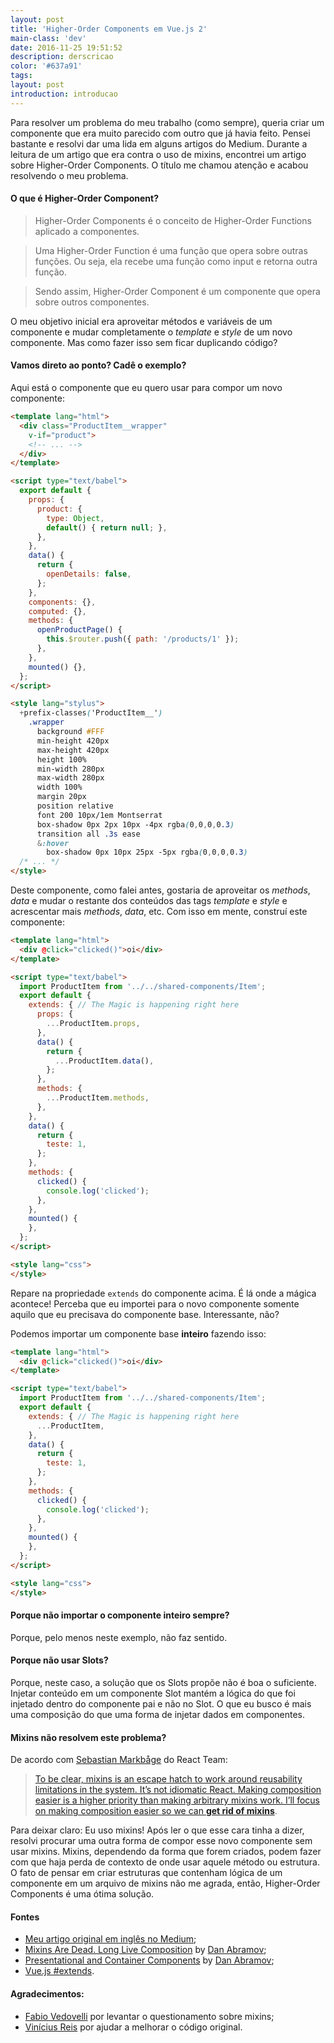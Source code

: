 ```yaml
---
layout: post
title: 'Higher-Order Components em Vue.js 2'
main-class: 'dev'
date: 2016-11-25 19:51:52 
description: derscricao
color: '#637a91'
tags: 
layout: post
introduction: introducao
---
```


Para resolver um problema do meu trabalho (como sempre), queria criar um componente que era muito parecido com outro que já havia feito. Pensei bastante e resolvi dar uma lida em alguns artigos do Medium. Durante a leitura de um artigo que era contra o uso de mixins, encontrei um artigo sobre Higher-Order Components. O título me chamou atenção e acabou resolvendo o meu problema.

#### O que é Higher-Order Component?
> Higher-Order Components é o conceito de Higher-Order Functions aplicado a componentes.

> Uma Higher-Order Function é uma função que opera sobre outras funções. Ou seja, ela recebe uma função como input e retorna outra função.

> Sendo assim, Higher-Order Component é um componente que opera sobre outros componentes.

O meu objetivo inicial era aproveitar métodos e variáveis de um componente e mudar completamente o *template* e *style* de um novo componente. Mas como fazer isso sem ficar duplicando código?

#### Vamos direto ao ponto? Cadê o exemplo?

Aqui está o componente que eu quero usar para compor um novo componente:

```html
<template lang="html">
  <div class="ProductItem__wrapper"
    v-if="product">
    <!-- ... -->
  </div>
</template>

<script type="text/babel">
  export default {
    props: {
      product: {
        type: Object,
        default() { return null; },
      },
    },
    data() {
      return {
        openDetails: false,
      };
    },
    components: {},
    computed: {},
    methods: {
      openProductPage() {
        this.$router.push({ path: '/products/1' });
      },
    },
    mounted() {},
  };
</script>

<style lang="stylus">
  +prefix-classes('ProductItem__')
    .wrapper
      background #FFF
      min-height 420px
      max-height 420px
      height 100%
      min-width 280px
      max-width 280px
      width 100%
      margin 20px
      position relative
      font 200 10px/1em Montserrat
      box-shadow 0px 2px 10px -4px rgba(0,0,0,0.3)
      transition all .3s ease
      &:hover
        box-shadow 0px 10px 25px -5px rgba(0,0,0,0.3)
  /* ... */
</style>
```
Deste componente, como falei antes, gostaria de aproveitar os *methods*, *data* e mudar o restante dos conteúdos das tags *template* e *style* e acrescentar mais *methods*, *data*, etc. Com isso em mente, construí este componente:

```html
<template lang="html">
  <div @click="clicked()">oi</div>
</template>

<script type="text/babel">
  import ProductItem from '../../shared-components/Item';
  export default {
    extends: { // The Magic is happening right here
      props: {
        ...ProductItem.props,
      },
      data() {
        return {
          ...ProductItem.data(),
        };
      },
      methods: {
        ...ProductItem.methods,
      },
    },
    data() {
      return {
        teste: 1,
      };
    },
    methods: {
      clicked() {
        console.log('clicked');
      },
    },
    mounted() {
    },
  };
</script>

<style lang="css">
</style>
```

Repare na propriedade `extends` do componente acima. É lá onde a mágica acontece! Perceba que eu importei para o novo componente somente aquilo que eu precisava do componente base. Interessante, não?

Podemos importar um componente base **inteiro** fazendo isso:
```html
<template lang="html">
  <div @click="clicked()">oi</div>
</template>

<script type="text/babel">
  import ProductItem from '../../shared-components/Item';
  export default {
    extends: { // The Magic is happening right here
      ...ProductItem,
    },
    data() {
      return {
        teste: 1,
      };
    },
    methods: {
      clicked() {
        console.log('clicked');
      },
    },
    mounted() {
    },
  };
</script>

<style lang="css">
</style>
```
#### Porque não importar o componente inteiro sempre?
Porque, pelo menos neste exemplo, não faz sentido.

#### Porque não usar Slots?
Porque, neste caso, a solução que os Slots propõe não é boa o suficiente. Injetar conteúdo em um componente Slot mantém a lógica do que foi injetado dentro do componente pai e não no Slot. O que eu busco é mais uma composição do que uma forma de injetar dados em componentes.

#### Mixins não resolvem este problema?
De acordo com [Sebastian Markbåge](https://twitter.com/sebmarkbage) do React Team:
> [To be clear, mixins is an escape hatch to work around reusability limitations in the system. It’s not idiomatic React. Making composition easier is a higher priority than making arbitrary mixins work. I’ll focus on making composition easier so we can **get rid of mixins**](https://github.com/facebook/react/issues/1380#issue-31121026).

Para deixar claro: Eu uso mixins! Após ler o que esse cara tinha a dizer, resolvi procurar uma outra forma de compor esse novo componente sem usar mixins. Mixins, dependendo da forma que forem criados, podem fazer com que haja perda de contexto de onde usar aquele método ou estrutura. O fato de pensar em criar estruturas que contenham lógica de um componente em um arquivo de mixins não me agrada, então, Higher-Order Components é uma ótima solução.

#### Fontes
* [Meu artigo original em inglês no Medium](https://medium.com/tldr-tech/higher-order-components-in-vue-js-38b500c6d49f#.bga8w8o1a);
* [Mixins Are Dead. Long Live Composition](https://medium.com/@dan_abramov/mixins-are-dead-long-live-higher-order-components-94a0d2f9e750#.xjhx30toe) by [Dan Abramov](http://twitter.com/dan_abramov);
* [Presentational and Container Components](https://medium.com/@dan_abramov/smart-and-dumb-components-7ca2f9a7c7d0#.2zvg0wqtr) by [Dan Abramov](http://twitter.com/dan_abramov);
* [Vue.js #extends](http://vuejs.org/v2/api/#extends).

#### Agradecimentos:
* [Fabio Vedovelli](http://www.vuejs-brasil.com.br/author/vedovelli/) por levantar o questionamento sobre mixins;
* [Vinícius Reis](http://www.vuejs-brasil.com.br/author/vinicius/) por ajudar a melhorar o código original.
